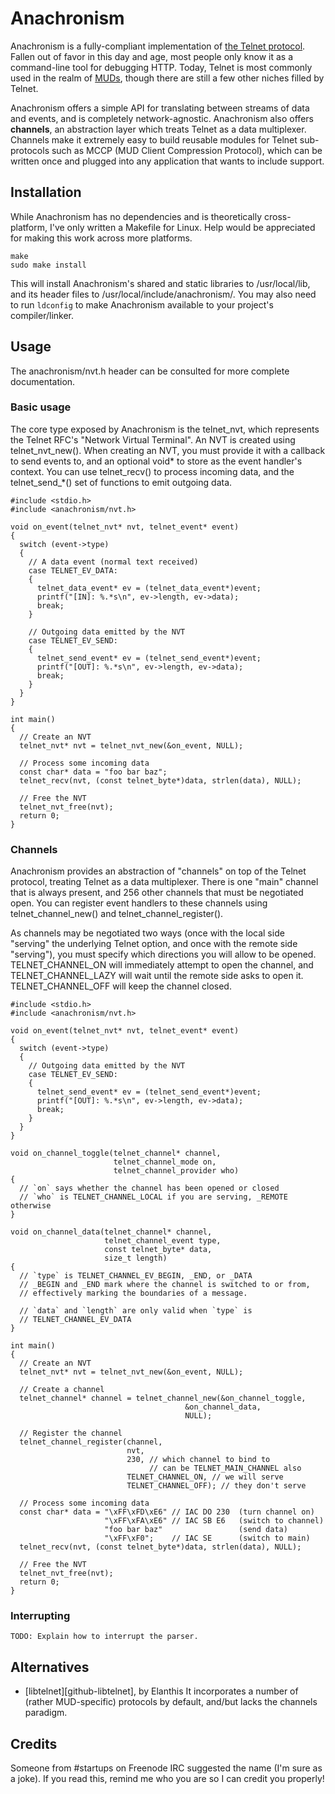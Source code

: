 # Anachronism
Anachronism is a fully-compliant implementation of [the Telnet protocol][wiki-telnet]. Fallen
out of favor in this day and age, most people only know it as a command-line
tool for debugging HTTP. Today, Telnet is most commonly used in the realm of
[MUDs][wiki-muds], though there are still a few other niches filled by Telnet.

Anachronism offers a simple API for translating between streams of data and
events, and is completely network-agnostic. Anachronism also offers **channels**, an
abstraction layer which treats Telnet as a data multiplexer. Channels make it
extremely easy to build reusable modules for Telnet sub-protocols such
as MCCP (MUD Client Compression Protocol), which can be written once and plugged
into any application that wants to include support.

[wiki-telnet]: http://en.wikipedia.org/wiki/Telnet (Telnet at Wikipedia)
[wiki-muds]: http://en.wikipedia.org/wiki/MUD (MUDs at Wikipedia)

## Installation
While Anachronism has no dependencies and is theoretically cross-platform, I've
only written a Makefile for Linux. Help would be appreciated for making this
work across more platforms.

    make
    sudo make install

This will install Anachronism's shared and static libraries to /usr/local/lib,
and its header files to /usr/local/include/anachronism/. You may also need to
run `ldconfig` to make Anachronism available to your project's compiler/linker.

## Usage
The anachronism/nvt.h header can be consulted for more complete documentation.

### Basic usage
The core type exposed by Anachronism is the telnet_nvt, which represents the
Telnet RFC's "Network Virtual Terminal". An NVT is created using
telnet\_nvt\_new(). When creating an NVT, you must provide it with a callback to
send events to, and an optional void\* to store as the event handler's context.
You can use telnet\_recv() to process incoming data, and the telnet\_send\_\*() set
of functions to emit outgoing data.

    #include <stdio.h>
    #include <anachronism/nvt.h>
    
    void on_event(telnet_nvt* nvt, telnet_event* event)
    {
      switch (event->type)
      {
        // A data event (normal text received)
        case TELNET_EV_DATA:
        {
          telnet_data_event* ev = (telnet_data_event*)event;
          printf("[IN]: %.*s\n", ev->length, ev->data);
          break;
        }
        
        // Outgoing data emitted by the NVT
        case TELNET_EV_SEND:
        {
          telnet_send_event* ev = (telnet_send_event*)event;
          printf("[OUT]: %.*s\n", ev->length, ev->data);
          break;
        }
      }
    }
    
    int main()
    {
      // Create an NVT
      telnet_nvt* nvt = telnet_nvt_new(&on_event, NULL);
      
      // Process some incoming data
      const char* data = "foo bar baz";
      telnet_recv(nvt, (const telnet_byte*)data, strlen(data), NULL);
      
      // Free the NVT
      telnet_nvt_free(nvt);
      return 0;
    }

### Channels
Anachronism provides an abstraction of "channels" on top of the Telnet protocol,
treating Telnet as a data multiplexer. There is one "main" channel that is
always present, and 256 other channels that must be negotiated open. You can
register event handlers to these channels using telnet\_channel\_new() and
telnet\_channel\_register().

As channels may be negotiated two ways (once with the local side "serving" the
underlying Telnet option, and once with the remote side "serving"), you must
specify which directions you will allow to be opened. TELNET\_CHANNEL\_ON will
immediately attempt to open the channel, and TELNET\_CHANNEL\_LAZY will wait until
the remote side asks to open it. TELNET\_CHANNEL\_OFF will keep the channel
closed.

    #include <stdio.h>
    #include <anachronism/nvt.h>
    
    void on_event(telnet_nvt* nvt, telnet_event* event)
    {
      switch (event->type)
      {
        // Outgoing data emitted by the NVT
        case TELNET_EV_SEND:
        {
          telnet_send_event* ev = (telnet_send_event*)event;
          printf("[OUT]: %.*s\n", ev->length, ev->data);
          break;
        }
      }
    }
    
    void on_channel_toggle(telnet_channel* channel,
                           telnet_channel_mode on,
                           telnet_channel_provider who)
    {
      // `on` says whether the channel has been opened or closed
      // `who` is TELNET_CHANNEL_LOCAL if you are serving, _REMOTE otherwise
    }
    
    void on_channel_data(telnet_channel* channel,
                         telnet_channel_event type,
                         const telnet_byte* data,
                         size_t length)
    {
      // `type` is TELNET_CHANNEL_EV_BEGIN, _END, or _DATA
      // _BEGIN and _END mark where the channel is switched to or from,
      // effectively marking the boundaries of a message.
      
      // `data` and `length` are only valid when `type` is
      // TELNET_CHANNEL_EV_DATA
    }
    
    int main()
    {
      // Create an NVT
      telnet_nvt* nvt = telnet_nvt_new(&on_event, NULL);
      
      // Create a channel
      telnet_channel* channel = telnet_channel_new(&on_channel_toggle,
                                           &on_channel_data,
                                           NULL);
      
      // Register the channel
      telnet_channel_register(channel,
                              nvt,
                              230, // which channel to bind to
                                   // can be TELNET_MAIN_CHANNEL also
                              TELNET_CHANNEL_ON, // we will serve
                              TELNET_CHANNEL_OFF); // they don't serve
      
      // Process some incoming data
      const char* data = "\xFF\xFD\xE6" // IAC DO 230  (turn channel on)
                         "\xFF\xFA\xE6" // IAC SB E6   (switch to channel)
                         "foo bar baz"                 (send data)
                         "\xFF\xF0";    // IAC SE      (switch to main)
      telnet_recv(nvt, (const telnet_byte*)data, strlen(data), NULL);
      
      // Free the NVT
      telnet_nvt_free(nvt);
      return 0;
    }

### Interrupting
    TODO: Explain how to interrupt the parser.

## Alternatives
* [libtelnet][github-libtelnet], by Elanthis
  It incorporates a number of (rather MUD-specific) protocols by default,
  and/but lacks the channels paradigm.

## Credits
Someone from #startups on Freenode IRC suggested the name (I'm sure as a joke).
If you read this, remind me who you are so I can credit you properly!
